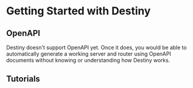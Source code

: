 # Getting Started with Destiny

## OpenAPI

Destiny doesn't support OpenAPI yet. Once it does, you would be able to automatically generate a working server and router using OpenAPI documents without knowing or understanding how Destiny works.

## Tutorials